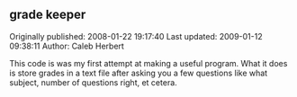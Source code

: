 ## grade keeper

Originally published: 2008-01-22 19:17:40
Last updated: 2009-01-12 09:38:11
Author: Caleb Herbert

This code is was my first attempt at making a useful program. What it does is store grades in a text file after asking you a few questions like what subject, number of questions right, et cetera.